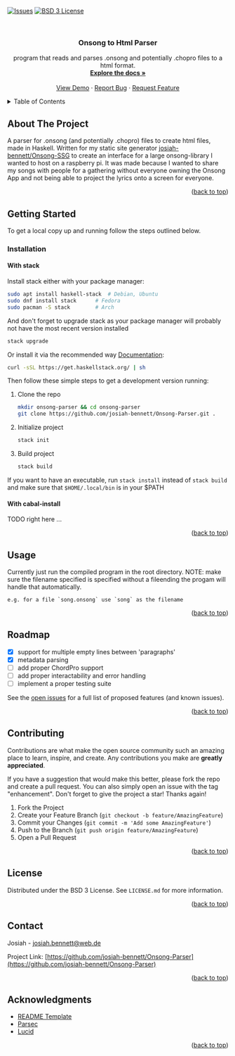 <div id="top"></div>
<!--
*** Thanks for checking out the Best-README-Template. If you have a suggestion
*** that would make this better, please fork the repo and create a pull request
*** or simply open an issue with the tag "enhancement".
*** Don't forget to give the project a star!
*** Thanks again! Now go create something AMAZING! :D
-->



<!-- PROJECT SHIELDS -->
<!--
*** I'm using markdown "reference style" links for readability.
*** Reference links are enclosed in brackets [ ] instead of parentheses ( ).
*** See the bottom of this document for the declaration of the reference variables
*** for contributors-url, forks-url, etc. This is an optional, concise syntax you may use.
*** https://www.markdownguide.org/basic-syntax/#reference-style-links
-->
<!--[![Contributors][contributors-shield]][contributors-url]-->
<!--[![Forks][forks-shield]][forks-url]-->
<!--[![Stargazers][stars-shield]][stars-url]-->
[![Issues][issues-shield]][issues-url]
[![BSD 3 License][license-shield]][license-url]



<!-- PROJECT LOGO -->
<br />
<div align="center">
  <!--<a href="https://github.com/josiah-bennett/Onsong-Parser">
    <img src="images/logo.png" alt="Logo" width="80" height="80">
  </a>-->

<h3 align="center">Onsong to Html Parser</h3>

  <p align="center">
    program that reads and parses .onsong and potentially .chopro files to a html format.
    <br />
    <a href="https://github.com/josiah-bennett/Onsong-Parser"><strong>Explore the docs »</strong></a>
    <br />
    <br />
    <a href="https://github.com/josiah-bennett/Onsong-Parser">View Demo</a>
    ·
    <a href="https://github.com/josiah-bennett/Onsong-Parser/issues">Report Bug</a>
    ·
    <a href="https://github.com/josiah-bennett/Onsong-Parser/issues">Request Feature</a>
  </p>
</div>



<!-- TABLE OF CONTENTS -->
<details>
  <summary>Table of Contents</summary>
  <ol>
    <li>
      <a href="#about-the-project">About The Project</a>
    </li>
    <li>
      <a href="#getting-started">Getting Started</a>
      <ul>
        <li><a href="#prerequisites">Prerequisites</a></li>
        <li><a href="#installation">Installation</a></li>
      </ul>
    </li>
    <li><a href="#usage">Usage</a></li>
    <li><a href="#roadmap">Roadmap</a></li>
    <li><a href="#contributing">Contributing</a></li>
    <li><a href="#license">License</a></li>
    <li><a href="#contact">Contact</a></li>
    <li><a href="#acknowledgments">Acknowledgments</a></li>
  </ol>
</details>



<!-- ABOUT THE PROJECT -->
## About The Project

<!--[![Product Name Screen Shot][product-screenshot]](https://example.com)-->

A parser for .onsong (and potentially .chopro) files to create html files, made in Haskell.
Written for my static site generator [josiah-bennett/Onsong-SSG](https://github.com/josiah-bennett/Onsong-SSG) to create an interface for a large onsong-library I wanted to host on a raspberry pi.
It was made because I wanted to share my songs with people for a gathering without everyone owning the Onsong App and not being able to project the lyrics onto a screen for everyone.

<p align="right">(<a href="#top">back to top</a>)</p>



<!-- GETTING STARTED -->
## Getting Started

To get a local copy up and running follow the steps outlined below.



### Installation

#### With stack

Install stack either with your package manager:
```sh
sudo apt install haskell-stack  # Debian, Ubuntu
sudo dnf install stack 		# Fedora
sudo pacman -S stack		# Arch
```

And don't forget to upgrade stack as your package manager will probably not
have the most recent version installed
```sh
stack upgrade
```

Or install it via the recommended way [Documentation](https://docs.haskellstack.org/en/stable/README/):
```sh
curl -sSL https://get.haskellstack.org/ | sh
```

Then follow these simple steps to get a development version running:

1. Clone the repo
   ```sh
   mkdir onsong-parser && cd onsong-parser
   git clone https://github.com/josiah-bennett/Onsong-Parser.git .
   ```
2. Initialize project
   ```sh
   stack init
   ```
3. Build project
   ```sh
   stack build
   ```

If you want to have an executable, run `stack install` instead of `stack build` and make sure that `$HOME/.local/bin` is in your $PATH

#### With cabal-install

TODO right here ...

<p align="right">(<a href="#top">back to top</a>)</p>



<!-- USAGE EXAMPLES -->
## Usage

Currently just run the compiled program in the root directory.
NOTE: make sure the filename specified is specified without a fileending the progam will handle that automatically.
```
e.g. for a file `song.onsong` use `song` as the filename
```

<!--_For more examples, please refer to the [Documentation](https://example.com)_-->

<p align="right">(<a href="#top">back to top</a>)</p>



<!-- ROADMAP -->
## Roadmap

- [x] support for multiple empty lines between 'paragraphs'
- [x] metadata parsing
- [ ] add proper ChordPro support
- [ ] add proper interactability and error handling
- [ ] implement a proper testing suite

See the [open issues](https://github.com/josiah-bennett/Onsong-Parser/issues) for a full list of proposed features (and known issues).

<p align="right">(<a href="#top">back to top</a>)</p>



<!-- CONTRIBUTING -->
## Contributing

Contributions are what make the open source community such an amazing place to learn, inspire, and create. Any contributions you make are **greatly appreciated**.

If you have a suggestion that would make this better, please fork the repo and create a pull request. You can also simply open an issue with the tag "enhancement".
Don't forget to give the project a star! Thanks again!

1. Fork the Project
2. Create your Feature Branch (`git checkout -b feature/AmazingFeature`)
3. Commit your Changes (`git commit -m 'Add some AmazingFeature'`)
4. Push to the Branch (`git push origin feature/AmazingFeature`)
5. Open a Pull Request

<p align="right">(<a href="#top">back to top</a>)</p>



<!-- LICENSE -->
## License

Distributed under the BSD 3 License. See `LICENSE.md` for more information.

<p align="right">(<a href="#top">back to top</a>)</p>



<!-- CONTACT -->
## Contact

Josiah - josiah.bennett@web.de

Project Link: [https://github.com/josiah-bennett/Onsong-Parser](https://github.com/josiah-bennett/Onsong-Parser)

<p align="right">(<a href="#top">back to top</a>)</p>



<!-- ACKNOWLEDGMENTS -->
## Acknowledgments

* [README Template](https://github.com/othneildrew/Best-README-Template)
* [Parsec](https://github.com/haskell/parsec)
* [Lucid](https://github.com/chrisdone/lucid)

<p align="right">(<a href="#top">back to top</a>)</p>



<!-- MARKDOWN LINKS & IMAGES -->
<!-- https://www.markdownguide.org/basic-syntax/#reference-style-links -->
[contributors-shield]: https://img.shields.io/github/contributors/josiah-bennett/Onsong-Parser.svg?style=for-the-badge
[contributors-url]: https://github.com/josiah-bennett/Onsong-Parser/graphs/contributors
[forks-shield]: https://img.shields.io/github/forks/josiah-bennett/Onsong-Parser.svg?style=for-the-badge
[forks-url]: https://github.com/josiah-bennett/Onsong-Parser/network/members
[stars-shield]: https://img.shields.io/github/stars/josiah-bennett/Onsong-Parser.svg?style=for-the-badge
[stars-url]: https://github.com/josiah-bennett/Onsong-Parser/stargazers
[issues-shield]: https://img.shields.io/github/issues/josiah-bennett/Onsong-Parser.svg?style=for-the-badge
[issues-url]: https://github.com/josiah-bennett/Onsong-Parser/issues
[license-shield]: https://img.shields.io/github/license/josiah-bennett/Onsong-Parser.svg?style=for-the-badge
[license-url]: https://github.com/josiah-bennett/Onsong-Parser/blob/master/LICENSE.md
[product-screenshot]: images/screenshot.png

